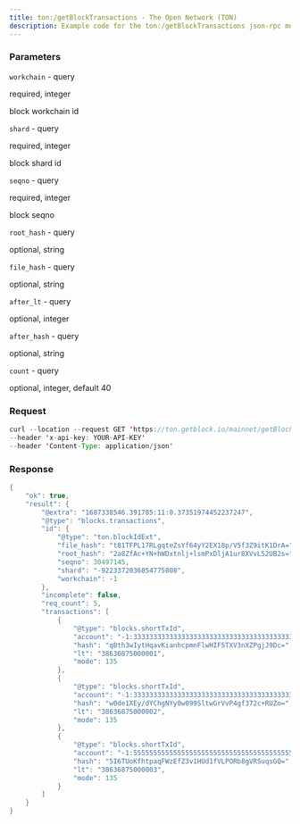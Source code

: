 ```yaml
---
title: ton:/getBlockTransactions - The Open Network (TON)
description: Example code for the ton:/getBlockTransactions json-rpc method. Сomplete guide on how to use ton:/getBlockTransactions json-rpc in GetBlock.io Web3 documentation.
---
```


### Parameters


`workchain` - query

required, integer

block workchain id

`shard` - query

required, integer

block shard id

`seqno` - query

required, integer

block seqno

`root_hash` - query

optional, string

`file_hash` - query

optional, string

`after_lt` - query

optional, integer

`after_hash` - query

optional, string

`count` - query

optional, integer, default 40

### Request

``` java
curl --location --request GET 'https://ton.getblock.io/mainnet/getBlockTransactions?workchain=-1&shard=-9223372036854775808&seqno=30497145&root_hash=TqVSpe+5Dxx+RnBdvJ/tJeg13/nAAh9mjR/C+Jy4mmM=&count=5' 
--header 'x-api-key: YOUR-API-KEY' 
--header 'Content-Type: application/json'
```

###  Response

``` java
{
    "ok": true,
    "result": {
        "@extra": "1687338546.391785:11:0.37351974452237247",
        "@type": "blocks.transactions",
        "id": {
            "@type": "ton.blockIdExt",
            "file_hash": "t81TFPL17RLgqteZsYf64yY2EX18p/V5f3Z9itK1DrA=",
            "root_hash": "2a8ZfAc+YN+hWDxtnlj+lsmPxDljA1ur8XVvL52UB2s=",
            "seqno": 30497145,
            "shard": "-9223372036854775808",
            "workchain": -1
        },
        "incomplete": false,
        "req_count": 5,
        "transactions": [
            {
                "@type": "blocks.shortTxId",
                "account": "-1:3333333333333333333333333333333333333333333333333333333333333333",
                "hash": "qBth3wIytHqavKianhcpmnFlwHIF5TXV3nXZPgjJ9Dc=",
                "lt": "38636875000001",
                "mode": 135
            },
            {
                "@type": "blocks.shortTxId",
                "account": "-1:3333333333333333333333333333333333333333333333333333333333333333",
                "hash": "w0de1XEy/dYChgNYy0w099SltwGrVvP4gf372c+RUZo=",
                "lt": "38636875000002",
                "mode": 135
            },
            {
                "@type": "blocks.shortTxId",
                "account": "-1:5555555555555555555555555555555555555555555555555555555555555555",
                "hash": "5I6TUoKfhtpaqFWzEfZ3v1HUd1fVLPORb8gVRSuqsGQ=",
                "lt": "38636875000003",
                "mode": 135
            }
        ]
    }
}
```

